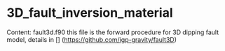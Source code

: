 # 3D_fault_inversion_material

Content:
fault3d.f90 this file is the forward procedure for 3D dipping fault model, details in [] (https://github.com/igp-gravity/fault3D)
